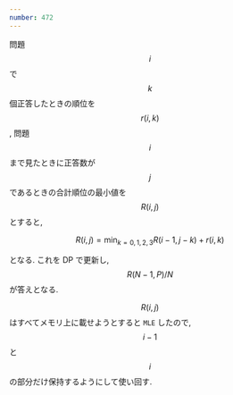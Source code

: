 ```yaml
---
number: 472
---
```

問題 $$ i $$ で $$ k $$ 個正答したときの順位を $$ r(i, k) $$, 問題 $$ i $$ まで見たときに正答数が $$ j $$ であるときの合計順位の最小値を $$ R(i, j) $$ とすると,

$$
R(i, j) = \min_{k=0,1,2,3} R(i-1, j-k) + r(i, k)
$$

となる. これを DP で更新し, $$ R(N-1, P)/N $$ が答えとなる.

$$ R(i, j) $$ はすべてメモリ上に載せようとすると `MLE` したので, $$ i-1 $$ と $$ i $$ の部分だけ保持するようにして使い回す.

